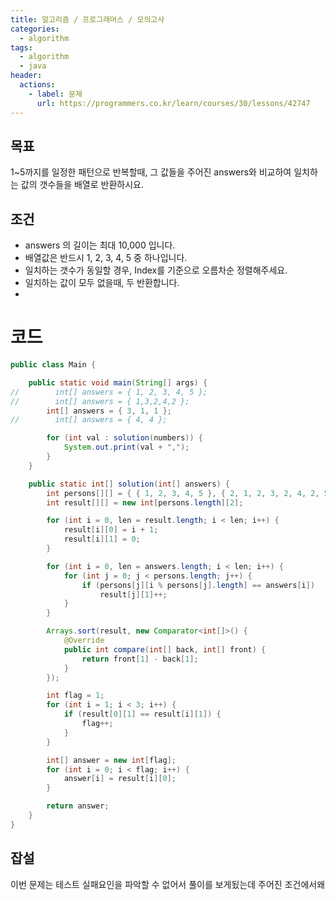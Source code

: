 ```yaml
---
title: 알고리즘 / 프로그래머스 / 모의고사
categories: 
  - algorithm
tags: 
  - algorithm
  - java
header:  
  actions:
    - label: 문제
      url: https://programmers.co.kr/learn/courses/30/lessons/42747
---
```

## 목표
1~5까지를 일정한 패턴으로 반복할때, 그 값들을 주어진 answers와 비교하여 일치하는 값의 갯수들을 배열로 반환하시요.

## 조건
-  answers 의 길이는 최대 10,000 입니다.
-  배열값은 반드시 1, 2, 3, 4, 5 중 하나입니다.
-  일치하는 갯수가 동일할 경우, Index를 기준으로 오름차순 정렬해주세요.
-  일치하는 값이 모두 없을때, 두 반환합니다.
-  
# 코드
```java
public class Main {

    public static void main(String[] args) {
//        int[] answers = { 1, 2, 3, 4, 5 };
//        int[] answers = { 1,3,2,4,2 };
        int[] answers = { 3, 1, 1 };
//        int[] answers = { 4, 4 };

        for (int val : solution(numbers)) {
            System.out.print(val + ",");
        }
    }

    public static int[] solution(int[] answers) {
        int persons[][] = { { 1, 2, 3, 4, 5 }, { 2, 1, 2, 3, 2, 4, 2, 5 }, { 3, 3, 1, 1, 2, 2, 4, 4, 5, 5 } };
        int result[][] = new int[persons.length][2];

        for (int i = 0, len = result.length; i < len; i++) {
            result[i][0] = i + 1;
            result[i][1] = 0;
        }

        for (int i = 0, len = answers.length; i < len; i++) {
            for (int j = 0; j < persons.length; j++) {
                if (persons[j][i % persons[j].length] == answers[i])
                    result[j][1]++;
            }
        }

        Arrays.sort(result, new Comparator<int[]>() {
            @Override
            public int compare(int[] back, int[] front) {
                return front[1] - back[1];
            }
        });

        int flag = 1;
        for (int i = 1; i < 3; i++) {
            if (result[0][1] == result[i][1]) {
                flag++;
            }
        }

        int[] answer = new int[flag];
        for (int i = 0; i < flag; i++) {
            answer[i] = result[i][0];
        }

        return answer;
    }
}
 ```
## 잡설
이번 문제는 테스트 실패요인을 파악할 수 없어서 풀이를 보게됬는데 주어진 조건에서왜
<!--stackedit_data:
eyJoaXN0b3J5IjpbMTY0MTQxNDgyM119
-->